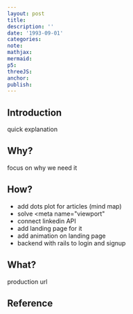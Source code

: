 ```yaml
---
layout: post
title:
description: ''
date: '1993-09-01'
categories:
note:
mathjax:
mermaid:
p5:
threeJS:
anchor:
publish:
---
```


## Introduction

quick explanation

## Why?

focus on why we need it

## How?

* add dots plot for articles (mind map)
* solve <meta name="viewport"
* connect linkedin API
* add landing page for it
* add animation on landing page
* backend with rails to login and signup

## What?

production url

## Reference
